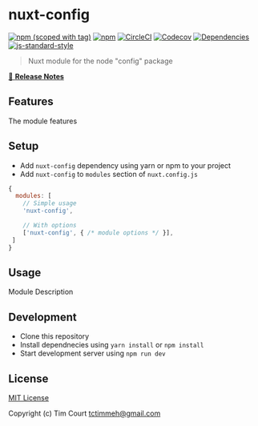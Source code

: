 # nuxt-config
[![npm (scoped with tag)](https://img.shields.io/npm/v/nuxt-config/latest.svg?style=flat-square)](https://npmjs.com/package/nuxt-config)
[![npm](https://img.shields.io/npm/dt/nuxt-config.svg?style=flat-square)](https://npmjs.com/package/nuxt-config)
[![CircleCI](https://img.shields.io/circleci/project/github/tctimmeh/nuxt-config.svg?style=flat-square)](https://circleci.com/gh/tctimmeh/nuxt-config)
[![Codecov](https://img.shields.io/codecov/c/github/tctimmeh/nuxt-config.svg?style=flat-square)](https://codecov.io/gh/tctimmeh/nuxt-config)
[![Dependencies](https://david-dm.org/tctimmeh/nuxt-config/status.svg?style=flat-square)](https://david-dm.org/tctimmeh/nuxt-config)
[![js-standard-style](https://img.shields.io/badge/code_style-standard-brightgreen.svg?style=flat-square)](http://standardjs.com)

> Nuxt module for the node \"config\" package

[📖 **Release Notes**](./CHANGELOG.md)

## Features

The module features

## Setup
- Add `nuxt-config` dependency using yarn or npm to your project
- Add `nuxt-config` to `modules` section of `nuxt.config.js`

```js
{
  modules: [
    // Simple usage
    'nuxt-config',

    // With options
    ['nuxt-config', { /* module options */ }],
 ]
}
```

## Usage

Module Description

## Development

- Clone this repository
- Install dependnecies using `yarn install` or `npm install`
- Start development server using `npm run dev`

## License

[MIT License](./LICENSE)

Copyright (c) Tim Court <tctimmeh@gmail.com>
